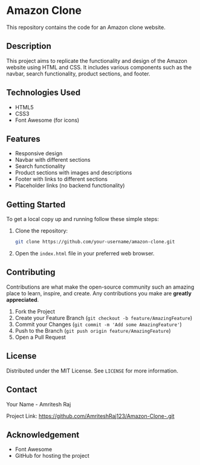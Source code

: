 # Amazon Clone

This repository contains the code for an Amazon clone website.

## Description

This project aims to replicate the functionality and design of the Amazon website using HTML and CSS. It includes various components such as the navbar, search functionality, product sections, and footer.

## Technologies Used

- HTML5
- CSS3
- Font Awesome (for icons)

## Features

- Responsive design
- Navbar with different sections
- Search functionality
- Product sections with images and descriptions
- Footer with links to different sections
- Placeholder links (no backend functionality)

## Getting Started

To get a local copy up and running follow these simple steps:

1. Clone the repository:
   ```sh
   git clone https://github.com/your-username/amazon-clone.git
   ```
2. Open the `index.html` file in your preferred web browser.

## Contributing

Contributions are what make the open-source community such an amazing place to learn, inspire, and create. Any contributions you make are **greatly appreciated**.

1. Fork the Project
2. Create your Feature Branch (`git checkout -b feature/AmazingFeature`)
3. Commit your Changes (`git commit -m 'Add some AmazingFeature'`)
4. Push to the Branch (`git push origin feature/AmazingFeature`)
5. Open a Pull Request

## License

Distributed under the MIT License. See `LICENSE` for more information.

## Contact

Your Name - Amritesh Raj

Project Link: https://github.com/AmriteshRaj123/Amazon-Clone-.git

## Acknowledgement

- Font Awesome
- GitHub for hosting the project

